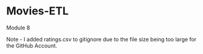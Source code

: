 # Movies-ETL
Module 8 

Note - I added ratings.csv to gitignore due to the file size being too large for the GitHub Account. 
